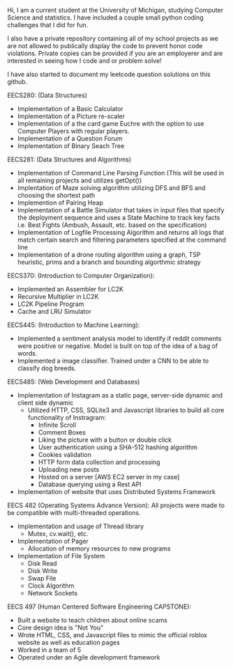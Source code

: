 Hi, I am a current student at the University of Michigan, studying Computer Science and statistics. I have included a couple small python coding challenges that I did for fun.

I also have a private repository containing all of my school projects as we are not allowed to publically display the code to prevent honor code violations. 
Private copies can be provided if you are an employerer and are interested in seeing how I code and or problem solve!

I have also started to document my leetcode question solutions on this github.

EECS280: (Data Structures)
- Implementation of a Basic Calculator
- Implementation of a Picture re-scaler
- Implementation of a the card game Euchre with the option to use Computer Players with regular players.
- Implementation of a Question Forum
- Implementation of Binary Seach Tree

EECS281: (Data Structures and Algorithms)
- Implementation of Command Line Parsing Function (This will be used in all remaining projects and utilizes getOpt())
- Implentation of Maze solving algorithm utilizing DFS and BFS and choosing the shortest path
- Implemention of Pairing Heap
- Implementation of a Battle Simulator that takes in input files that specify the deployment sequence and uses a State Machine to track
  key facts i.e. Best Fights (Ambush, Assault, etc. based on the specification)
- Implementation of Logfile Processing Algorithm and returns all logs that match certain search and filtering parameters specified at the command line
- Implementation of a drone routing algorithm using a graph, TSP heuristic, prims and a branch and bounding algorthmic strategy

EECS370: (Introduction to Computer Organization):
- Implemented an Assembler for LC2K
- Recursive Multiplier in LC2K
- LC2K Pipeline Program
- Cache and LRU Simulator

EECS445: (Introduction to Machine Learning):
- Implemented a sentiment analysis model to identify if reddit comments were positive or negative. Model is built on top of the idea of a bag of words. 
- Implemented a image classifier. Trained under a CNN to be able to classify dog breeds.

EECS485: (Web Development and Databases)
- Implementation of Instagram as a static page, server-side dynamic and client side dynamic
    - Utilized HTTP, CSS, SQLite3 and Javascript libraries to build all core functionality of Instragram:
      - Infinite Scroll
      - Comment Boxes
      - Liking the picture with a button or double click
      - User authentication using a SHA-512 hashing algorithm
      - Cookies validation
      - HTTP form data collection and processing 
      - Uploading new posts
      - Hosted on a server [AWS EC2 server in my case]
      - Database querying using a Rest API
- Implementation of website that uses Distributed Systems Framework

EECS 482 (Operating Systems Advance Version):
All projects were made to be compatible with multi-threaded operations. 
- Implementation and usage of Thread library
  - Mutex, cv.wait(), etc.
- Implementation of Pager
  - Allocation of memory resources to new programs
- Implementation of File System
  - Disk Read
  - Disk Write
  - Swap File
  - Clock Algorithm
  - Network Sockets

EECS 497 (Human Centered Software Engineering CAPSTONE):
- Built a website to teach children about online scams
- Core design idea is "Not You"
- Wrote HTML, CSS, and Javascript files to mimic the official roblox website as well as education pages
- Worked in a team of 5
- Operated under an Agile development framework
